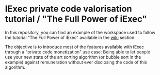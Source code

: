 # IExec private code valorisation tutorial / "The Full Power of iExec"
In this repository, you can find an example of the workspace used to follow the tutorial "The Full Power of iExec" available in the [wiki](https://github.com/iExecBlockchainComputing/private-code-valorisation_tutorial/wiki) section.

The objective is to introduce most of the features available with iExec through a "private code monetization" use case: 
Being able to let people use your new state of the art sorting algorithm (or bubble sort in the example) against remuneration without ever disclosing the code of this algorithm.
